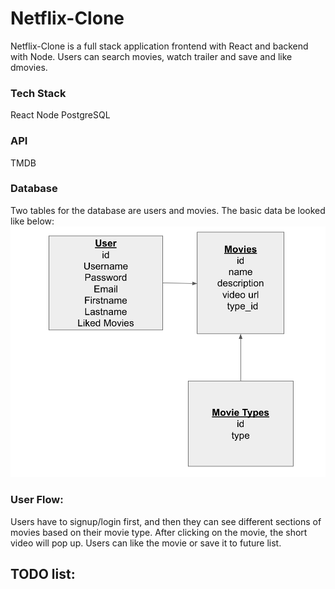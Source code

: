 # Netflix-Clone
Netflix-Clone is a full stack application frontend with React and backend with Node. Users can search movies, watch trailer and save and like dmovies.

### Tech Stack
React  Node PostgreSQL

### API
TMDB

### Database
Two tables for the database are users and movies. The basic data be looked like below:
![This is an image](/database.png)

###  User Flow:
Users have to signup/login first, and then they can see different sections of movies based on their movie type. After clicking on the movie, the short video will pop up. Users can like the movie or save it to future list.

## TODO list:
